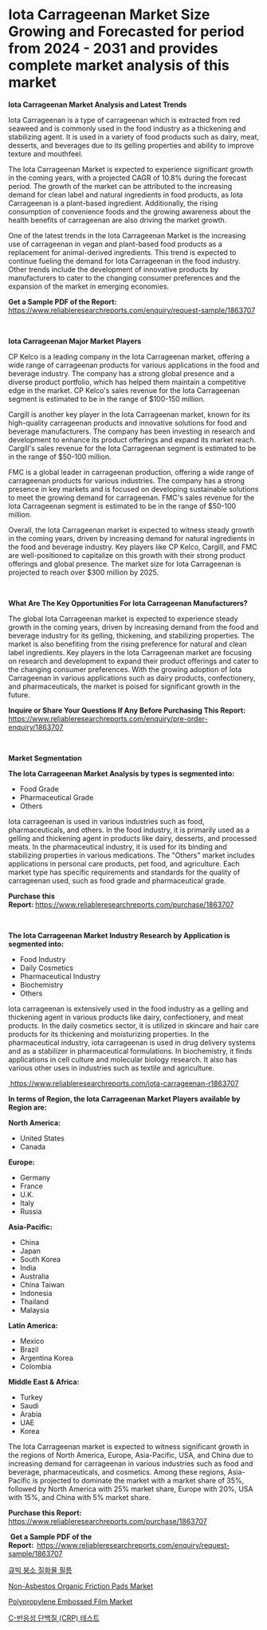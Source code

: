 <p><h1>Iota Carrageenan Market Size Growing and Forecasted for period from 2024 - 2031 and provides complete market analysis of this market</h1></p><p><strong>Iota Carrageenan Market Analysis and Latest Trends</strong></p>
<p><p>Iota Carrageenan is a type of carrageenan which is extracted from red seaweed and is commonly used in the food industry as a thickening and stabilizing agent. It is used in a variety of food products such as dairy, meat, desserts, and beverages due to its gelling properties and ability to improve texture and mouthfeel.</p><p>The Iota Carrageenan Market is expected to experience significant growth in the coming years, with a projected CAGR of 10.8% during the forecast period. The growth of the market can be attributed to the increasing demand for clean label and natural ingredients in food products, as Iota Carrageenan is a plant-based ingredient. Additionally, the rising consumption of convenience foods and the growing awareness about the health benefits of carrageenan are also driving the market growth.</p><p>One of the latest trends in the Iota Carrageenan Market is the increasing use of carrageenan in vegan and plant-based food products as a replacement for animal-derived ingredients. This trend is expected to continue fueling the demand for Iota Carrageenan in the food industry. Other trends include the development of innovative products by manufacturers to cater to the changing consumer preferences and the expansion of the market in emerging economies.</p></p>
<p><strong>Get a Sample PDF of the Report:&nbsp;</strong> <a href="https://www.reliableresearchreports.com/enquiry/request-sample/1863707">https://www.reliableresearchreports.com/enquiry/request-sample/1863707</a></p>
<p>&nbsp;</p>
<p><strong>Iota Carrageenan Major Market Players</strong></p>
<p><p>CP Kelco is a leading company in the Iota Carrageenan market, offering a wide range of carrageenan products for various applications in the food and beverage industry. The company has a strong global presence and a diverse product portfolio, which has helped them maintain a competitive edge in the market. CP Kelco's sales revenue for the Iota Carrageenan segment is estimated to be in the range of $100-150 million.</p><p>Cargill is another key player in the Iota Carrageenan market, known for its high-quality carrageenan products and innovative solutions for food and beverage manufacturers. The company has been investing in research and development to enhance its product offerings and expand its market reach. Cargill's sales revenue for the Iota Carrageenan segment is estimated to be in the range of $50-100 million.</p><p>FMC is a global leader in carrageenan production, offering a wide range of carrageenan products for various industries. The company has a strong presence in key markets and is focused on developing sustainable solutions to meet the growing demand for carrageenan. FMC's sales revenue for the Iota Carrageenan segment is estimated to be in the range of $50-100 million.</p><p>Overall, the Iota Carrageenan market is expected to witness steady growth in the coming years, driven by increasing demand for natural ingredients in the food and beverage industry. Key players like CP Kelco, Cargill, and FMC are well-positioned to capitalize on this growth with their strong product offerings and global presence. The market size for Iota Carrageenan is projected to reach over $300 million by 2025.</p></p>
<p>&nbsp;</p>
<p><strong>What Are The Key Opportunities For Iota Carrageenan Manufacturers?</strong></p>
<p><p>The global Iota Carrageenan market is expected to experience steady growth in the coming years, driven by increasing demand from the food and beverage industry for its gelling, thickening, and stabilizing properties. The market is also benefiting from the rising preference for natural and clean label ingredients. Key players in the Iota Carrageenan market are focusing on research and development to expand their product offerings and cater to the changing consumer preferences. With the growing adoption of Iota Carrageenan in various applications such as dairy products, confectionery, and pharmaceuticals, the market is poised for significant growth in the future.</p></p>
<p><strong>Inquire or Share Your Questions If Any Before Purchasing This Report:</strong> <a href="https://www.reliableresearchreports.com/enquiry/pre-order-enquiry/1863707">https://www.reliableresearchreports.com/enquiry/pre-order-enquiry/1863707</a></p>
<p>&nbsp;</p>
<p><strong>Market Segmentation</strong></p>
<p><strong>The Iota Carrageenan Market Analysis by types is segmented into:</strong></p>
<p><ul><li>Food Grade</li><li>Pharmaceutical Grade</li><li>Others</li></ul></p>
<p><p>Iota carrageenan is used in various industries such as food, pharmaceuticals, and others. In the food industry, it is primarily used as a gelling and thickening agent in products like dairy, desserts, and processed meats. In the pharmaceutical industry, it is used for its binding and stabilizing properties in various medications. The "Others" market includes applications in personal care products, pet food, and agriculture. Each market type has specific requirements and standards for the quality of carrageenan used, such as food grade and pharmaceutical grade.</p></p>
<p><strong>Purchase this Report:&nbsp;</strong><a href="https://www.reliableresearchreports.com/purchase/1863707">https://www.reliableresearchreports.com/purchase/1863707</a></p>
<p>&nbsp;</p>
<p><strong>The Iota Carrageenan Market Industry Research by Application is segmented into:</strong></p>
<p><ul><li>Food Industry</li><li>Daily Cosmetics</li><li>Pharmaceutical Industry</li><li>Biochemistry</li><li>Others</li></ul></p>
<p><p>Iota carrageenan is extensively used in the food industry as a gelling and thickening agent in various products like dairy, confectionery, and meat products. In the daily cosmetics sector, it is utilized in skincare and hair care products for its thickening and moisturizing properties. In the pharmaceutical industry, iota carrageenan is used in drug delivery systems and as a stabilizer in pharmaceutical formulations. In biochemistry, it finds applications in cell culture and molecular biology research. It also has various other uses in industries such as textile and agriculture.</p></p>
<p><a href="https://www.reliableresearchreports.com/iota-carrageenan-r1863707">&nbsp;https://www.reliableresearchreports.com/iota-carrageenan-r1863707</a></p>
<p><strong>In terms of Region, the Iota Carrageenan Market Players available by Region are:</strong></p>
<p>
    <p> <strong> North America: </strong>
        <ul>
            <li>United States</li>
            <li>Canada</li>
        </ul>
        </p> 
    <p> <strong> Europe: </strong>
        <ul>
            <li>Germany</li>
            <li>France</li>
            <li>U.K.</li>
            <li>Italy</li>
            <li>Russia</li>
        </ul>
        </p> 
    <p> <strong> Asia-Pacific: </strong>
        <ul>
            <li>China</li>
            <li>Japan</li>
            <li>South Korea</li>
            <li>India</li>
            <li>Australia</li>
            <li>China Taiwan</li>
            <li>Indonesia</li>
            <li>Thailand</li>
            <li>Malaysia</li>
        </ul>
        </p> 
    <p> <strong> Latin America: </strong>
        <ul>
            <li>Mexico</li>
            <li>Brazil</li>
            <li>Argentina Korea</li>
            <li>Colombia</li>
        </ul>
        </p> 
    <p> <strong> Middle East & Africa: </strong>
        <ul>
            <li>Turkey</li>
            <li>Saudi</li>
            <li>Arabia</li>
            <li>UAE</li>
            <li>Korea</li>
        </ul>
    </p>
    </p>
<p><p>The Iota Carrageenan market is expected to witness significant growth in the regions of North America, Europe, Asia-Pacific, USA, and China due to increasing demand for carrageenan in various industries such as food and beverage, pharmaceuticals, and cosmetics. Among these regions, Asia-Pacific is projected to dominate the market with a market share of 35%, followed by North America with 25% market share, Europe with 20%, USA with 15%, and China with 5% market share.</p></p>
<p><strong>Purchase this Report: </strong><a href="https://www.reliableresearchreports.com/purchase/1863707">https://www.reliableresearchreports.com/purchase/1863707</a></p>
<p>&nbsp;<strong>Get a Sample PDF of the Report:&nbsp;&nbsp;</strong><a href="https://www.reliableresearchreports.com/enquiry/request-sample/1863707">https://www.reliableresearchreports.com/enquiry/request-sample/1863707</a></p>
<p><strong></strong></p>
<p><p><a href="https://github.com/rcabello548/Market-Research-Report-List-1/blob/main/5161812144671.md">큐빅 붕소 질화물 필름</a></p><p><a href="https://github.com/mharielmesa/Market-Research-Report-List-3/blob/main/non-asbestos-organic-friction-pads-market.md">Non-Asbestos Organic Friction Pads Market</a></p><p><a href="https://github.com/dringals/Market-Research-Report-List-4/blob/main/polypropylene-embossed-film-market.md">Polypropylene Embossed Film Market</a></p><p><a href="https://github.com/KellyLyncyh543964/Market-Research-Report-List-2/blob/main/8262487144670.md">C-반응성 단백질 (CRP) 테스트</a></p></p>
